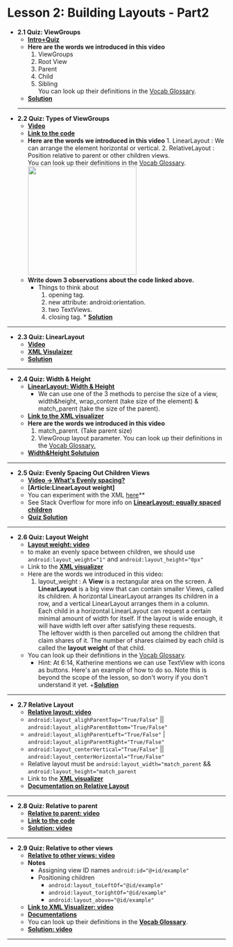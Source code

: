 # Lesson 2: Building Layouts - Part2
* **2.1 Quiz: ViewGroups**
    + **[Intro+Quiz](https://youtu.be/VyyRDCy5Dus)**
    + **Here are the words we introduced in this video**
        1.  ViewGroups
        2.  Root View
        3.  Parent
        4.  Child
        5.  Sibling<br />
       You can look up their definitions in the [Vocab Glossary](https://developers.google.com/android/for-all/vocab-words/?utm_source=udacity&utm_medium=course&utm_campaign=android_basics).
    + **[Solution](https://youtu.be/VCHdZU02oOI)**
    ____
* **2.2 Quiz: Types of ViewGroups**
     +  **[Video](https://www.youtube.com/watch?v=qKk4l7mBN0c)**
     +  **[Link to the code](https://gist.github.com/anonymous/cd7fda2fa5c4062acb92)**
     +  **Here are the words we introduced in this video**
      1.  LinearLayout : We can arrange the element horizontal or vertical. 
      2.  RelativeLayout : Position relative to parent or other children views. <br />
            You can look up their definitions in the [Vocab Glossary](https://developers.google.com/android/for-all/vocab-words/?utm_source=udacity&utm_medium=course&utm_campaign=android_basics).
  <img src="https://s3.amazonaws.com/video.udacity-data.com/topher/2018/June/5b33e4e7_screen-shot-2018-06-27-at-12.26.16-pm/screen-shot-2018-06-27-at-12.26.16-pm.png" width="250px"/> <br />
     * **Write down 3 observations about the code linked above.**
        * Things to think about
            1. opening tag.
            2. new attribute: android:orientation.
            3. two TextViews.
            4. closing tag.
      * **[Solution](https://www.youtube.com/watch?v=3oaezVvplsk)**
___
* **2.3 Quiz: LinearLayout**
    + **[Video](https://youtu.be/-pNDpFnsE34)**
    + **[XML Visulaizer](https://labs.udacity.com/android-visualizer/#/android/linear-layout)**
    + **[Solution](https://youtu.be/MxoWZUJNCUQ)**
___
* **2.4 Quiz: Width & Height**
    + **[LinearLayout: Width & Height](https://youtu.be/EWWlS8QmKO8)**
      * We can use one of the 3 methods to percise the size of a view, width&height, wrap_content (take size of the element) & match_parent (take the size of the parent).
    + **[Link to the XML visualizer](https://labs.udacity.com/android-visualizer/#/android/match-parent)**
    + **Here are the words we introduced in this video**
      1.  match_parent. (Take parent size)
      2.  ViewGroup layout parameter.
            You can look up their definitions in the [Vocab Glossary.](https://developers.google.com/android/for-all/vocab-words/?utm_source=udacity&utm_medium=course&utm_campaign=android_basics)
    + **[Width&Height Solutuion](https://www.youtube.com/watch?v=NQeEhWiWAlE)**     
 ___
* **2.5 Quiz: Evenly Spacing Out Children Views**
    + **[Video -> What's Evenly spacing?](https://www.youtube.com/watch?v=--uAaHickMQ)**
    + **[Article:LinearLayout weight]**
    + You can experiment with the XML [here](https://labs.udacity.com/android-visualizer/#/android/equal-space-children)**
    + See Stack Overflow for more info on **[LinearLayout: equally spaced children](https://stackoverflow.com/questions/3470420/is-it-possible-to-evenly-distribute-buttons-across-the-width-of-an-android-linea)**
    + **[Quiz Solution](https://www.youtube.com/watch?v=WfJphhj61js)**
___
* **2.6 Quiz: Layout Weight**
    + **[Layout weight: video](https://youtu.be/XkHDQwXYWvU)**
    + to make an evenly space between children, we should use `android:layout_weight="1"` and `android:layout_height="0px"`
    + Link to the **[XML visualizer](https://labs.udacity.com/android-visualizer/#/android/linear-layout-weight)**
    + Here are the words we introduced in this video:
      1. layout_weight : A **View** is a rectangular area on the screen. A **LinearLayout** is a big view that can contain smaller Views, called its children. A horizontal LinearLayout arranges its children in a row, and a vertical LinearLayout arranges them in a column. <br />
                         Each child in a horizontal LinearLayout can request a certain minimal amount of width for itself. If the layout is wide enough, it will have width left over after satisfying these requests.<br />
                         The leftover width is then parcelled out among the children that claim shares of it. The number of shares claimed by each child is called the **layout weight** of that child.<br />
    + You can look up their definitions in the [Vocab Glossary](https://developers.google.com/android/for-all/vocab-words/).
      + Hint: At 6:14, Katherine mentions we can use TextView with icons as buttons. Here's an example of how to do so. Note this is beyond the scope of the lesson, so don't worry if you don't understand it yet.
    +**[Solution](https://www.youtube.com/watch?v=5aJ6zJEPBHk)**
 ___
 * **2.7 Relative Layout**
    + **[Relative layout: video](https://www.youtube.com/watch?v=CW7M_akbp64)**
    + `android:layout_alighParentTop="True/False"` || `android:layout_alighParentBottom="True/False"`
    + `android:layout_alighParentLeft="True/False"` | `android:layout_alignParentRight="True/False"`
    + `android:layout_centerVertical="True/False"` || `android:layout_centerHorizontal="True/False"`
    + Relative layout must be `android:layout_width="match_parent` && `android:layout_height="match_parent`
    + Link to the **[XML visualizer](https://labs.udacity.com/android-visualizer/#/android/relative-layout-align-to-parent)**
    + **[Documentation on Relative Layout](https://developer.android.com/reference/android/widget/RelativeLayout.LayoutParams?utm_source=udacity&utm_medium=course&utm_campaign=android_basics)**
___
 * **2.8 Quiz: Relative to parent**
    + **[Relative to parent: video](https://www.youtube.com/watch?v=TrZR5IkIwvs)**
    + **[Link to the code](https://gist.github.com/anonymous/e7eb5ceff9dedfc376eb)**
    + **[Solution: video](https://www.youtube.com/watch?v=Hf4YoUjRP7s)**
___
 * **2.9 Quiz: Relative to other views**
    + **[Relative to other views: video](https://www.youtube.com/watch?v=fXUpXWSvLrU)**
    + **Notes**
        + Assigning view ID names `android:id="@+id/example"`
        + Positioning children    
            + `android:layout_toLeftOf="@id/example"`
            + `android:layout_torightOf="@id/example"`
            + `android:layout_above="@id/example"`
    + **[Link to XML Visualizer: video](https://labs.udacity.com/android-visualizer/#/android/relative-layout-view-ids)**
    + **[Documentations](https://developer.android.com/reference/android/widget/RelativeLayout.LayoutParams?utm_source=udacity&utm_medium=course&utm_campaign=android_basics)**
    + You can look up their definitions in the **[Vocab Glossary](https://developers.google.com/android/for-all/vocab-words/?utm_source=udacity&utm_medium=course&utm_campaign=android_basics)**.
    + **[Solution: video](https://www.youtube.com/watch?v=qpv3g0p_VjE)**
 ___




 
